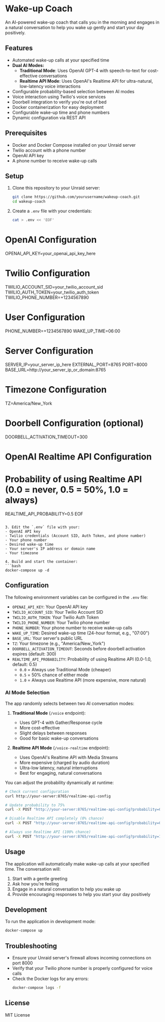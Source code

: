 # Wake-up Coach

An AI-powered wake-up coach that calls you in the morning and engages in a natural conversation to help you wake up gently and start your day positively.

## Features

- Automated wake-up calls at your specified time
- **Dual AI Modes:**
  - **Traditional Mode**: Uses OpenAI GPT-4 with speech-to-text for cost-effective conversations
  - **Realtime API Mode**: Uses OpenAI's Realtime API for ultra-natural, low-latency voice interactions
- Configurable probability-based selection between AI modes
- Voice interaction using Twilio's voice services
- Doorbell integration to verify you're out of bed
- Docker containerization for easy deployment
- Configurable wake-up time and phone numbers
- Dynamic configuration via REST API

## Prerequisites

- Docker and Docker Compose installed on your Unraid server
- Twilio account with a phone number
- OpenAI API key
- A phone number to receive wake-up calls

## Setup

1. Clone this repository to your Unraid server:
   ```bash
   git clone https://github.com/yourusername/wakeup-coach.git
   cd wakeup-coach
   ```

2. Create a `.env` file with your credentials:
   ```bash
   cat > .env << 'EOF'
# OpenAI Configuration
OPENAI_API_KEY=your_openai_api_key_here

# Twilio Configuration
TWILIO_ACCOUNT_SID=your_twilio_account_sid
TWILIO_AUTH_TOKEN=your_twilio_auth_token
TWILIO_PHONE_NUMBER=+1234567890

# User Configuration
PHONE_NUMBER=+1234567890
WAKE_UP_TIME=06:00

# Server Configuration
SERVER_IP=your_server_ip_here
EXTERNAL_PORT=8765
PORT=8000
BASE_URL=http://your_server_ip_or_domain:8765

# Timezone Configuration
TZ=America/New_York

# Doorbell Configuration (optional)
DOORBELL_ACTIVATION_TIMEOUT=300

# OpenAI Realtime API Configuration
# Probability of using Realtime API (0.0 = never, 0.5 = 50%, 1.0 = always)
REALTIME_API_PROBABILITY=0.5
EOF
   ```

3. Edit the `.env` file with your:
   - OpenAI API key
   - Twilio credentials (Account SID, Auth Token, and phone number)
   - Your phone number
   - Desired wake-up time
   - Your server's IP address or domain name
   - Your timezone

4. Build and start the container:
   ```bash
   docker-compose up -d
   ```

## Configuration

The following environment variables can be configured in the `.env` file:

- `OPENAI_API_KEY`: Your OpenAI API key
- `TWILIO_ACCOUNT_SID`: Your Twilio Account SID
- `TWILIO_AUTH_TOKEN`: Your Twilio Auth Token
- `TWILIO_PHONE_NUMBER`: Your Twilio phone number
- `PHONE_NUMBER`: Your phone number to receive wake-up calls
- `WAKE_UP_TIME`: Desired wake-up time (24-hour format, e.g., "07:00")
- `BASE_URL`: Your server's public URL
- `TZ`: Your timezone (e.g., "America/New_York")
- `DOORBELL_ACTIVATION_TIMEOUT`: Seconds before doorbell activation expires (default: 300)
- `REALTIME_API_PROBABILITY`: Probability of using Realtime API (0.0-1.0, default: 0.5)
  - `0.0` = Always use Traditional Mode (cheaper)
  - `0.5` = 50% chance of either mode
  - `1.0` = Always use Realtime API (more expensive, more natural)

### AI Mode Selection

The app randomly selects between two AI conversation modes:

1. **Traditional Mode** (`/voice` endpoint):
   - Uses GPT-4 with Gather/Response cycle
   - More cost-effective
   - Slight delays between responses
   - Good for basic wake-up conversations

2. **Realtime API Mode** (`/voice-realtime` endpoint):
   - Uses OpenAI's Realtime API with Media Streams
   - More expensive (charged by audio duration)
   - Ultra-low latency, natural interruptions
   - Best for engaging, natural conversations

You can adjust the probability dynamically at runtime:

```bash
# Check current configuration
curl http://your-server:8765/realtime-api-config

# Update probability to 75%
curl -X POST "http://your-server:8765/realtime-api-config?probability=0.75"

# Disable Realtime API completely (0% chance)
curl -X POST "http://your-server:8765/realtime-api-config?probability=0.0"

# Always use Realtime API (100% chance)
curl -X POST "http://your-server:8765/realtime-api-config?probability=1.0"
```

## Usage

The application will automatically make wake-up calls at your specified time. The conversation will:

1. Start with a gentle greeting
2. Ask how you're feeling
3. Engage in a natural conversation to help you wake up
4. Provide encouraging responses to help you start your day positively

## Development

To run the application in development mode:

```bash
docker-compose up
```

## Troubleshooting

- Ensure your Unraid server's firewall allows incoming connections on port 8000
- Verify that your Twilio phone number is properly configured for voice calls
- Check the Docker logs for any errors:
  ```bash
  docker-compose logs -f
  ```

## License

MIT License
